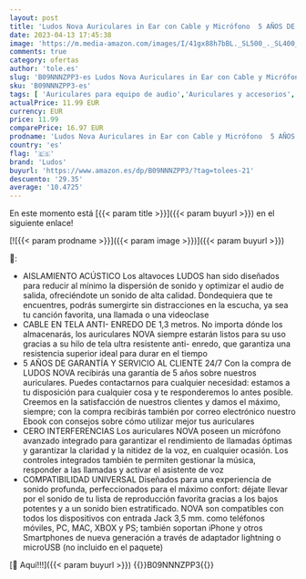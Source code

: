 ```yaml
---
layout: post
title: 'Ludos Nova Auriculares in Ear con Cable y Micrófono  5 AÑOS DE GARANTÍA  Cascos Aislantes Ruidos con Jack 3.5mm  Audífonos con Sonido iPhone  Samsung  Huawei  Xiaomi  MI'
date: 2023-04-13 17:45:38
image: 'https://m.media-amazon.com/images/I/41gx88h7bBL._SL500_._SL400_.jpg'
comments: true
category: ofertas
author: 'tole.es'
slug: 'B09NNNZPP3-es Ludos Nova Auriculares in Ear con Cable y Micrófono 5 AÑOS...'
sku: 'B09NNNZPP3-es'
tags: [ 'Auriculares para equipo de audio','Auriculares y accesorios','Electrónica','iphone','ludos','🇪🇸', ]
actualPrice: 11.99 EUR
currency: EUR
price: 11.99
comparePrice: 16.97 EUR
prodname: 'Ludos Nova Auriculares in Ear con Cable y Micrófono  5 AÑOS DE GARANTÍA  Cascos Aislantes Ruidos con Jack 3.5mm  Audífonos con Sonido iPhone  Samsung  Huawei  Xiaomi  MI'
country: 'es'
flag: '🇪🇸'
brand: 'Ludos'
buyurl: 'https://www.amazon.es/dp/B09NNNZPP3/?tag=tolees-21'
descuento: '29.35'
average: '10.4725'
---
```


En este momento está [{{< param title >}}]({{< param buyurl >}}) en el siguiente enlace!

[![{{< param prodname >}}]({{< param image >}})]({{< param buyurl >}})

🔎:

- AISLAMIENTO ACÚSTICO Los altavoces LUDOS han sido diseñados para reducir al mínimo la dispersión de sonido y optimizar el audio de salida, ofreciéndote un sonido de alta calidad. Dondequiera que te encuentres, podrás sumergirte sin distracciones en la escucha, ya sea tu canción favorita, una llamada o una videoclase
- CABLE EN TELA ANTI- ENREDO DE 1,3 metros. No importa dónde los almacenarás, los auriculares NOVA siempre estarán listos para su uso gracias a su hilo de tela ultra resistente anti- enredo, que garantiza una resistencia superior ideal para durar en el tiempo
- 5 AÑOS DE GARANTÍA Y SERVICIO AL CLIENTE 24/7 Con la compra de LUDOS NOVA recibirás una garantía de 5 años sobre nuestros auriculares. Puedes contactarnos para cualquier necesidad: estamos a tu disposición para cualquier cosa y te responderemos lo antes posible. Creemos en la satisfacción de nuestros clientes y damos el máximo, siempre; con la compra recibirás también por correo electrónico nuestro Ebook con consejos sobre cómo utilizar mejor tus auriculares
- CERO INTERFERENCIAS Los auriculares NOVA poseen un micrófono avanzado integrado para garantizar el rendimiento de llamadas óptimas y garantizar la claridad y la nitidez de la voz, en cualquier ocasión. Los controles integrados también te permiten gestionar la música, responder a las llamadas y activar el asistente de voz
- COMPATIBILIDAD UNIVERSAL Diseñados para una experiencia de sonido profunda, perfeccionados para el máximo confort: déjate llevar por el sonido de tu lista de reproducción favorita gracias a los bajos potentes y a un sonido bien estratificado. NOVA son compatibles con todos los dispositivos con entrada Jack 3,5 mm. como teléfonos móviles, PC, MAC, XBOX y PS; también soportan iPhone y otros Smartphones de nueva generación a través de adaptador lightning o microUSB (no incluido en el paquete)

[🛒 Aquí!!!]({{< param buyurl >}})
{{<world>}}B09NNNZPP3{{</world>}}
